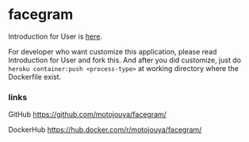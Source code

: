 
# facegram
Introduction for User is [here](node/README.md).

For developer who want customize this application,
please read Introduction for User and fork this.
And after you did customize, just do `heroku container:push <process-type>`
at working directory where the Dockerfile exist.

### links
GitHub https://github.com/motojouya/facegram/

DockerHub https://hub.docker.com/r/motojouya/facegram/

